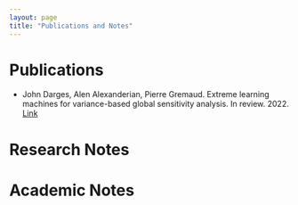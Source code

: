 ```yaml
---
layout: page
title: "Publications and Notes"
---
```

# Publications
- John Darges, Alen Alexanderian, Pierre Gremaud. Extreme learning machines for variance-based global sensitivity analysis. In review. 2022. [Link](https://arxiv.org/abs/2201.05586)
# Research Notes

# Academic Notes
